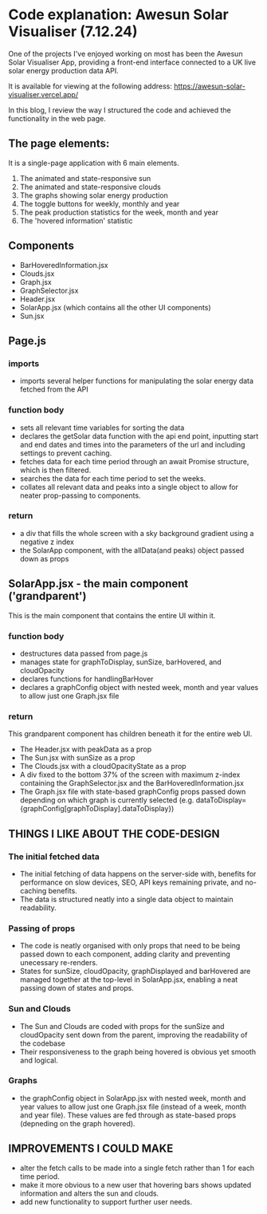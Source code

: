 # Code explanation: Awesun Solar Visualiser (7.12.24)

One of the projects I've enjoyed working on most has been the Awesun Solar Visualiser App, providing a front-end interface connected to a UK live solar energy production data API.

It is available for viewing at the following address:
https://awesun-solar-visualiser.vercel.app/

In this blog, I review the way I structured the code and achieved the functionality in the web page.

## The page elements:

It is a single-page application with 6 main elements.

1. The animated and state-responsive sun
2. The animated and state-responsive clouds
3. The graphs showing solar energy production
4. The toggle buttons for weekly, monthly and year
5. The peak production statistics for the week, month and year
6. The 'hovered information' statistic

## Components

- BarHoveredInformation.jsx
- Clouds.jsx
- Graph.jsx
- GraphSelector.jsx
- Header.jsx
- SolarApp.jsx (which contains all the other UI components)
- Sun.jsx

## Page.js

### imports

- imports several helper functions for manipulating the solar energy data fetched from the API

### function body

- sets all relevant time variables for sorting the data
- declares the getSolar data function with the api end point, inputting start and end dates and times into the parameters of the url and including settings to prevent caching.
- fetches data for each time period through an await Promise structure, which is then filtered.
- searches the data for each time period to set the weeks.
- collates all relevant data and peaks into a single object to allow for neater prop-passing to components.

### return

- a div that fills the whole screen with a sky background gradient using a negative z index
- the SolarApp component, with the allData(and peaks) object passed down as props

## SolarApp.jsx - the main component ('grandparent')

This is the main component that contains the entire UI within it.

### function body

- destructures data passed from page.js
- manages state for graphToDisplay, sunSize, barHovered, and cloudOpacity
- declares functions for handlingBarHover
- declares a graphConfig object with nested week, month and year values to allow just one Graph.jsx file

### return

This grandparent component has children beneath it for the entire web UI.

- The Header.jsx with peakData as a prop
- The Sun.jsx with sunSize as a prop
- The Clouds.jsx with a cloudOpacityState as a prop
- A div fixed to the bottom 37% of the screen with maximum z-index containing the GraphSelector.jsx and the BarHoveredInformation.jsx
- The Graph.jsx file with state-based graphConfig props passed down depending on which graph is currently selected (e.g. dataToDisplay={graphConfig[graphToDisplay].dataToDisplay})

## THINGS I LIKE ABOUT THE CODE-DESIGN

### The initial fetched data

- The initial fetching of data happens on the server-side with, benefits for performance on slow devices, SEO, API keys remaining private, and no-caching benefits.
- The data is structured neatly into a single data object to maintain readability.

### Passing of props

- The code is neatly organised with only props that need to be being passed down to each component, adding clarity and preventing unecessary re-renders.
- States for sunSize, cloudOpacity, graphDisplayed and barHovered are managed together at the top-level in SolarApp.jsx, enabling a neat passing down of states and props.

### Sun and Clouds

- The Sun and Clouds are coded with props for the sunSize and cloudOpacity sent down from the parent, improving the readability of the codebase
- Their responsiveness to the graph being hovered is obvious yet smooth and logical.

### Graphs

- the graphConfig object in SolarApp.jsx with nested week, month and year values to allow just one Graph.jsx file (instead of a week, month and year file). These values are fed through as state-based props (depneding on the graph hovered).

## IMPROVEMENTS I COULD MAKE

- alter the fetch calls to be made into a single fetch rather than 1 for each time period.
- make it more obvious to a new user that hovering bars shows updated information and alters the sun and clouds.
- add new functionality to support further user needs.
